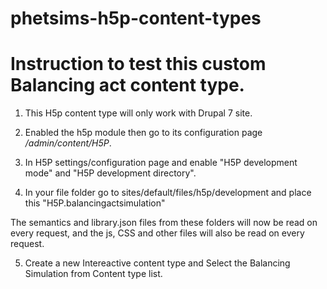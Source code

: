 # phetsims-h5p-content-types

# Instruction to test this custom Balancing act content type.

1. This H5p content type will only work with Drupal 7 site.

2. Enabled the h5p module then go to its configuration page */admin/content/H5P*.

3. In H5P settings/configuration page and enable "H5P development mode" and "H5P development 	directory".

4. In your file folder go to sites/default/files/h5p/development and place this "H5P.balancingactsimulation"


The semantics and library.json files from these folders will now be read on every request, and the js, CSS and other files will also be read on every request.

5. Create a new Intereactive content type and Select the Balancing Simulation from Content type list.